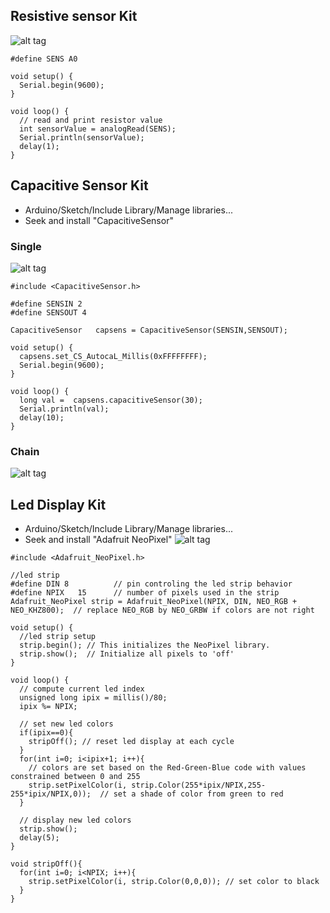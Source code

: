 ## Resistive sensor Kit
![alt tag](https://github.com/hssnadr/MotionLab_KIT/blob/master/ResistiveSensor.jpg) 
```
#define SENS A0

void setup() {
  Serial.begin(9600);
}

void loop() {
  // read and print resistor value
  int sensorValue = analogRead(SENS);
  Serial.println(sensorValue);
  delay(1);
}
```

## Capacitive Sensor Kit
* Arduino/Sketch/Include Library/Manage libraries...
* Seek and install "CapacitiveSensor"
### Single
![alt tag](https://github.com/hssnadr/MotionLab_KIT/blob/master/CapacitiveSensor_01.jpg) 
```
#include <CapacitiveSensor.h>

#define SENSIN 2
#define SENSOUT 4

CapacitiveSensor   capsens = CapacitiveSensor(SENSIN,SENSOUT);

void setup() {
  capsens.set_CS_AutocaL_Millis(0xFFFFFFFF);
  Serial.begin(9600);
}

void loop() {
  long val =  capsens.capacitiveSensor(30);
  Serial.println(val); 
  delay(10);
}
```
### Chain
![alt tag](https://github.com/hssnadr/MotionLab_KIT/blob/master/CapacitiveSensor_02.jpg) 

## Led Display Kit
* Arduino/Sketch/Include Library/Manage libraries...
* Seek and install "Adafruit NeoPixel"
![alt tag](https://github.com/hssnadr/MotionLab_KIT/blob/master/LedDisplay.jpg) 
```
#include <Adafruit_NeoPixel.h>

//led strip
#define DIN 8          // pin controling the led strip behavior
#define NPIX   15      // number of pixels used in the strip
Adafruit_NeoPixel strip = Adafruit_NeoPixel(NPIX, DIN, NEO_RGB + NEO_KHZ800);  // replace NEO_RGB by NEO_GRBW if colors are not right

void setup() {
  //led strip setup
  strip.begin(); // This initializes the NeoPixel library.
  strip.show();  // Initialize all pixels to 'off'
}

void loop() {
  // compute current led index
  unsigned long ipix = millis()/80;
  ipix %= NPIX;

  // set new led colors
  if(ipix==0){
    stripOff(); // reset led display at each cycle
  }
  for(int i=0; i<ipix+1; i++){
    // colors are set based on the Red-Green-Blue code with values constrained between 0 and 255
    strip.setPixelColor(i, strip.Color(255*ipix/NPIX,255-255*ipix/NPIX,0));  // set a shade of color from green to red
  }

  // display new led colors
  strip.show();
  delay(5);
}

void stripOff(){
  for(int i=0; i<NPIX; i++){
    strip.setPixelColor(i, strip.Color(0,0,0)); // set color to black
  }
}
```
